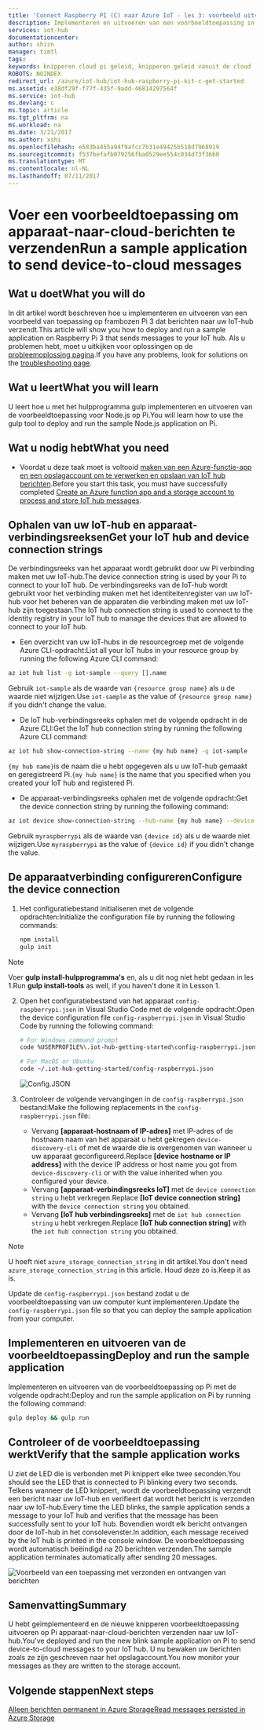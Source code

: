 ```yaml
---
title: 'Connect Raspberry PI (C) naar Azure IoT - les 3: voorbeeld uitvoeren | Microsoft Docs'
description: Implementeren en uitvoeren van een voorbeeldtoepassing in frambozen Pi 3 dat berichten verzendt naar uw IoT-hub en de LED knippert.
services: iot-hub
documentationcenter: 
author: shizn
manager: timtl
tags: 
keywords: knipperen cloud pi geleid, knipperen geleid vanuit de cloud
ROBOTS: NOINDEX
redirect_url: /azure/iot-hub/iot-hub-raspberry-pi-kit-c-get-started
ms.assetid: e38df29f-f77f-435f-9add-46814297564f
ms.service: iot-hub
ms.devlang: c
ms.topic: article
ms.tgt_pltfrm: na
ms.workload: na
ms.date: 3/21/2017
ms.author: xshi
ms.openlocfilehash: e583ba455a94f9afcc7b31e49425b518d7968919
ms.sourcegitcommit: f537befafb079256fba0529ee554c034d73f36b0
ms.translationtype: MT
ms.contentlocale: nl-NL
ms.lasthandoff: 07/11/2017
---
```

# <a name="run-a-sample-application-to-send-device-to-cloud-messages"></a><span data-ttu-id="8f831-104">Voer een voorbeeldtoepassing om apparaat-naar-cloud-berichten te verzenden</span><span class="sxs-lookup"><span data-stu-id="8f831-104">Run a sample application to send device-to-cloud messages</span></span>
## <a name="what-you-will-do"></a><span data-ttu-id="8f831-105">Wat u doet</span><span class="sxs-lookup"><span data-stu-id="8f831-105">What you will do</span></span>
<span data-ttu-id="8f831-106">In dit artikel wordt beschreven hoe u implementeren en uitvoeren van een voorbeeld van toepassing op frambozen Pi 3 dat berichten naar uw IoT-hub verzendt.</span><span class="sxs-lookup"><span data-stu-id="8f831-106">This article will show you how to deploy and run a sample application on Raspberry Pi 3 that sends messages to your IoT hub.</span></span> <span data-ttu-id="8f831-107">Als u problemen hebt, moet u uitkijken voor oplossingen op de [probleemoplossing pagina](iot-hub-raspberry-pi-kit-c-troubleshooting.md).</span><span class="sxs-lookup"><span data-stu-id="8f831-107">If you have any problems, look for solutions on the [troubleshooting page](iot-hub-raspberry-pi-kit-c-troubleshooting.md).</span></span>

## <a name="what-you-will-learn"></a><span data-ttu-id="8f831-108">Wat u leert</span><span class="sxs-lookup"><span data-stu-id="8f831-108">What you will learn</span></span>
<span data-ttu-id="8f831-109">U leert hoe u met het hulpprogramma gulp implementeren en uitvoeren van de voorbeeldtoepassing voor Node.js op Pi.</span><span class="sxs-lookup"><span data-stu-id="8f831-109">You will learn how to use the gulp tool to deploy and run the sample Node.js application on Pi.</span></span>

## <a name="what-you-need"></a><span data-ttu-id="8f831-110">Wat u nodig hebt</span><span class="sxs-lookup"><span data-stu-id="8f831-110">What you need</span></span>
* <span data-ttu-id="8f831-111">Voordat u deze taak moet is voltooid [maken van een Azure-functie-app en een opslagaccount om te verwerken en opslaan van IoT hub berichten](iot-hub-raspberry-pi-kit-c-lesson3-deploy-resource-manager-template.md).</span><span class="sxs-lookup"><span data-stu-id="8f831-111">Before you start this task, you must have successfully completed [Create an Azure function app and a storage account to process and store IoT hub messages](iot-hub-raspberry-pi-kit-c-lesson3-deploy-resource-manager-template.md).</span></span>

## <a name="get-your-iot-hub-and-device-connection-strings"></a><span data-ttu-id="8f831-112">Ophalen van uw IoT-hub en apparaat-verbindingsreeksen</span><span class="sxs-lookup"><span data-stu-id="8f831-112">Get your IoT hub and device connection strings</span></span>
<span data-ttu-id="8f831-113">De verbindingsreeks van het apparaat wordt gebruikt door uw Pi verbinding maken met uw IoT-hub.</span><span class="sxs-lookup"><span data-stu-id="8f831-113">The device connection string is used by your Pi to connect to your IoT hub.</span></span> <span data-ttu-id="8f831-114">De verbindingsreeks van de IoT-hub wordt gebruikt voor het verbinding maken met het identiteitenregister van uw IoT-hub voor het beheren van de apparaten die verbinding maken met uw IoT-hub zijn toegestaan.</span><span class="sxs-lookup"><span data-stu-id="8f831-114">The IoT hub connection string is used to connect to the identity registry in your IoT hub to manage the devices that are allowed to connect to your IoT hub.</span></span> 

* <span data-ttu-id="8f831-115">Een overzicht van uw IoT-hubs in de resourcegroep met de volgende Azure CLI-opdracht:</span><span class="sxs-lookup"><span data-stu-id="8f831-115">List all your IoT hubs in your resource group by running the following Azure CLI command:</span></span>

```bash
az iot hub list -g iot-sample --query [].name
```

<span data-ttu-id="8f831-116">Gebruik `iot-sample` als de waarde van `{resource group name}` als u de waarde niet wijzigen.</span><span class="sxs-lookup"><span data-stu-id="8f831-116">Use `iot-sample` as the value of `{resource group name}` if you didn't change the value.</span></span>

* <span data-ttu-id="8f831-117">De IoT hub-verbindingsreeks ophalen met de volgende opdracht in de Azure CLI:</span><span class="sxs-lookup"><span data-stu-id="8f831-117">Get the IoT hub connection string by running the following Azure CLI command:</span></span>

```bash
az iot hub show-connection-string --name {my hub name} -g iot-sample
```

<span data-ttu-id="8f831-118">`{my hub name}`is de naam die u hebt opgegeven als u uw IoT-hub gemaakt en geregistreerd Pi.</span><span class="sxs-lookup"><span data-stu-id="8f831-118">`{my hub name}` is the name that you specified when you created your IoT hub and registered Pi.</span></span>

* <span data-ttu-id="8f831-119">De apparaat-verbindingsreeks ophalen met de volgende opdracht:</span><span class="sxs-lookup"><span data-stu-id="8f831-119">Get the device connection string by running the following command:</span></span>

```bash
az iot device show-connection-string --hub-name {my hub name} --device-id myraspberrypi -g iot-sample
```

<span data-ttu-id="8f831-120">Gebruik `myraspberrypi` als de waarde van `{device id}` als u de waarde niet wijzigen.</span><span class="sxs-lookup"><span data-stu-id="8f831-120">Use `myraspberrypi` as the value of `{device id}` if you didn't change the value.</span></span>

## <a name="configure-the-device-connection"></a><span data-ttu-id="8f831-121">De apparaatverbinding configureren</span><span class="sxs-lookup"><span data-stu-id="8f831-121">Configure the device connection</span></span>
1. <span data-ttu-id="8f831-122">Het configuratiebestand initialiseren met de volgende opdrachten:</span><span class="sxs-lookup"><span data-stu-id="8f831-122">Initialize the configuration file by running the following commands:</span></span>
   
   ```bash
   npm install
   gulp init
   ```

> [!NOTE]
> <span data-ttu-id="8f831-123">Voer **gulp install-hulpprogramma's** en, als u dit nog niet hebt gedaan in les 1.</span><span class="sxs-lookup"><span data-stu-id="8f831-123">Run **gulp install-tools** as well, if you haven't done it in Lesson 1.</span></span>

2. <span data-ttu-id="8f831-124">Open het configuratiebestand van het apparaat `config-raspberrypi.json` in Visual Studio Code met de volgende opdracht:</span><span class="sxs-lookup"><span data-stu-id="8f831-124">Open the device configuration file `config-raspberrypi.json` in Visual Studio Code by running the following command:</span></span>
   
   ```bash
   # For Windows command prompt
   code %USERPROFILE%\.iot-hub-getting-started\config-raspberrypi.json
   
   # For MacOS or Ubuntu
   code ~/.iot-hub-getting-started/config-raspberrypi.json
   ```
   
   ![Config.JSON](media/iot-hub-raspberry-pi-lessons/lesson3/config.png)
3. <span data-ttu-id="8f831-126">Controleer de volgende vervangingen in de `config-raspberrypi.json` bestand:</span><span class="sxs-lookup"><span data-stu-id="8f831-126">Make the following replacements in the `config-raspberrypi.json` file:</span></span>
   
   * <span data-ttu-id="8f831-127">Vervang **[apparaat-hostnaam of IP-adres]** met IP-adres of de hostnaam naam van het apparaat u hebt gekregen `device-discovery-cli` of met de waarde die is overgenomen van wanneer u uw apparaat geconfigureerd.</span><span class="sxs-lookup"><span data-stu-id="8f831-127">Replace **[device hostname or IP address]** with the device IP address or host name you got from `device-discovery-cli` or with the value inherited when you configured your device.</span></span>
   * <span data-ttu-id="8f831-128">Vervang **[apparaat-verbindingsreeks IoT]** met de `device connection string` u hebt verkregen.</span><span class="sxs-lookup"><span data-stu-id="8f831-128">Replace **[IoT device connection string]** with the `device connection string` you obtained.</span></span>
   * <span data-ttu-id="8f831-129">Vervang **[IoT hub verbindingsreeks]** met de `iot hub connection string` u hebt verkregen.</span><span class="sxs-lookup"><span data-stu-id="8f831-129">Replace **[IoT hub connection string]** with the `iot hub connection string` you obtained.</span></span>

> [!NOTE]
> <span data-ttu-id="8f831-130">U hoeft niet `azure_storage_connection_string` in dit artikel.</span><span class="sxs-lookup"><span data-stu-id="8f831-130">You don't need `azure_storage_connection_string` in this article.</span></span> <span data-ttu-id="8f831-131">Houd deze zo is.</span><span class="sxs-lookup"><span data-stu-id="8f831-131">Keep it as is.</span></span>

<span data-ttu-id="8f831-132">Update de `config-raspberrypi.json` bestand zodat u de voorbeeldtoepassing van uw computer kunt implementeren.</span><span class="sxs-lookup"><span data-stu-id="8f831-132">Update the `config-raspberrypi.json` file so that you can deploy the sample application from your computer.</span></span>

## <a name="deploy-and-run-the-sample-application"></a><span data-ttu-id="8f831-133">Implementeren en uitvoeren van de voorbeeldtoepassing</span><span class="sxs-lookup"><span data-stu-id="8f831-133">Deploy and run the sample application</span></span>
<span data-ttu-id="8f831-134">Implementeren en uitvoeren van de voorbeeldtoepassing op Pi met de volgende opdracht:</span><span class="sxs-lookup"><span data-stu-id="8f831-134">Deploy and run the sample application on Pi by running the following command:</span></span>

```bash
gulp deploy && gulp run
```

## <a name="verify-that-the-sample-application-works"></a><span data-ttu-id="8f831-135">Controleer of de voorbeeldtoepassing werkt</span><span class="sxs-lookup"><span data-stu-id="8f831-135">Verify that the sample application works</span></span>
<span data-ttu-id="8f831-136">U ziet de LED die is verbonden met Pi knippert elke twee seconden.</span><span class="sxs-lookup"><span data-stu-id="8f831-136">You should see the LED that is connected to Pi blinking every two seconds.</span></span> <span data-ttu-id="8f831-137">Telkens wanneer de LED knippert, wordt de voorbeeldtoepassing verzendt een bericht naar uw IoT-hub en verifieert dat wordt het bericht is verzonden naar uw IoT-hub.</span><span class="sxs-lookup"><span data-stu-id="8f831-137">Every time the LED blinks, the sample application sends a message to your IoT hub and verifies that the message has been successfully sent to your IoT hub.</span></span> <span data-ttu-id="8f831-138">Bovendien wordt elk bericht ontvangen door de IoT-hub in het consolevenster.</span><span class="sxs-lookup"><span data-stu-id="8f831-138">In addition, each message received by the IoT hub is printed in the console window.</span></span> <span data-ttu-id="8f831-139">De voorbeeldtoepassing wordt automatisch beëindigd na 20 berichten verzenden.</span><span class="sxs-lookup"><span data-stu-id="8f831-139">The sample application terminates automatically after sending 20 messages.</span></span>

![Voorbeeld van een toepassing met verzonden en ontvangen van berichten](media/iot-hub-raspberry-pi-lessons/lesson3/gulp_run_c.png)

## <a name="summary"></a><span data-ttu-id="8f831-141">Samenvatting</span><span class="sxs-lookup"><span data-stu-id="8f831-141">Summary</span></span>
<span data-ttu-id="8f831-142">U hebt geïmplementeerd en de nieuwe knipperen voorbeeldtoepassing uitvoeren op Pi apparaat-naar-cloud-berichten verzenden naar uw IoT-hub.</span><span class="sxs-lookup"><span data-stu-id="8f831-142">You've deployed and run the new blink sample application on Pi to send device-to-cloud messages to your IoT hub.</span></span> <span data-ttu-id="8f831-143">U nu bewaken uw berichten zoals ze zijn geschreven naar het opslagaccount.</span><span class="sxs-lookup"><span data-stu-id="8f831-143">You now monitor your messages as they are written to the storage account.</span></span>

## <a name="next-steps"></a><span data-ttu-id="8f831-144">Volgende stappen</span><span class="sxs-lookup"><span data-stu-id="8f831-144">Next steps</span></span>
[<span data-ttu-id="8f831-145">Alleen berichten permanent in Azure Storage</span><span class="sxs-lookup"><span data-stu-id="8f831-145">Read messages persisted in Azure Storage</span></span>](iot-hub-raspberry-pi-kit-c-lesson3-read-table-storage.md)

